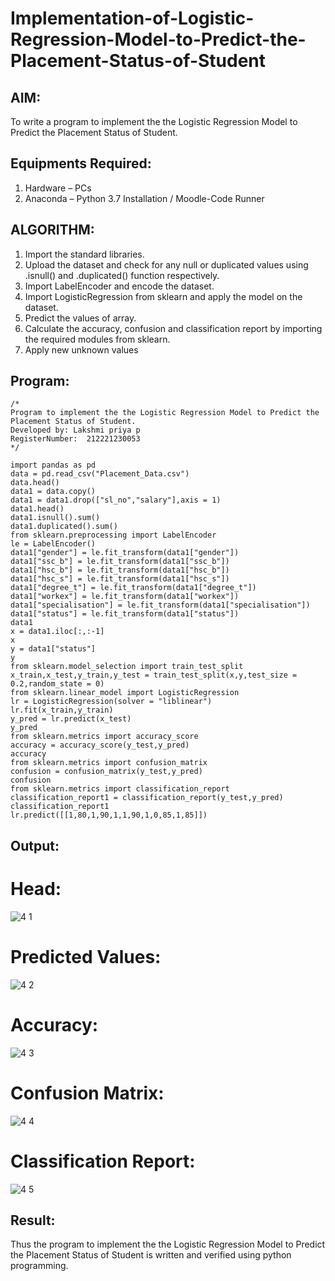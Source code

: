 # Implementation-of-Logistic-Regression-Model-to-Predict-the-Placement-Status-of-Student

## AIM:
To write a program to implement the the Logistic Regression Model to Predict the Placement Status of Student.

## Equipments Required:
1. Hardware – PCs
2. Anaconda – Python 3.7 Installation / Moodle-Code Runner

## ALGORITHM:

1. Import the standard libraries.
2. Upload the dataset and check for any null or duplicated values using .isnull() and .duplicated() function respectively.
3. Import LabelEncoder and encode the dataset.
4. Import LogisticRegression from sklearn and apply the model on the dataset.
5. Predict the values of array.
6. Calculate the accuracy, confusion and classification report by importing the required modules from sklearn.
7. Apply new unknown values

## Program:
```
/*
Program to implement the the Logistic Regression Model to Predict the Placement Status of Student.
Developed by: Lakshmi priya p
RegisterNumber:  212221230053
*/
```
```
import pandas as pd
data = pd.read_csv("Placement_Data.csv")
data.head()
data1 = data.copy()
data1 = data1.drop(["sl_no","salary"],axis = 1)
data1.head()
data1.isnull().sum()
data1.duplicated().sum()
from sklearn.preprocessing import LabelEncoder
le = LabelEncoder()
data1["gender"] = le.fit_transform(data1["gender"])
data1["ssc_b"] = le.fit_transform(data1["ssc_b"])
data1["hsc_b"] = le.fit_transform(data1["hsc_b"])
data1["hsc_s"] = le.fit_transform(data1["hsc_s"])
data1["degree_t"] = le.fit_transform(data1["degree_t"])
data1["workex"] = le.fit_transform(data1["workex"])
data1["specialisation"] = le.fit_transform(data1["specialisation"])
data1["status"] = le.fit_transform(data1["status"])
data1
x = data1.iloc[:,:-1]
x
y = data1["status"]
y
from sklearn.model_selection import train_test_split
x_train,x_test,y_train,y_test = train_test_split(x,y,test_size = 0.2,random_state = 0)
from sklearn.linear_model import LogisticRegression
lr = LogisticRegression(solver = "liblinear")
lr.fit(x_train,y_train)
y_pred = lr.predict(x_test)
y_pred
from sklearn.metrics import accuracy_score
accuracy = accuracy_score(y_test,y_pred)
accuracy
from sklearn.metrics import confusion_matrix
confusion = confusion_matrix(y_test,y_pred)
confusion
from sklearn.metrics import classification_report
classification_report1 = classification_report(y_test,y_pred)
classification_report1
lr.predict([[1,80,1,90,1,1,90,1,0,85,1,85]])
```

## Output:
# Head:

![4 1](https://user-images.githubusercontent.com/93427923/162624982-29eb8ed9-c953-4424-901e-3cc1b8c248ae.png)

# Predicted Values:

![4 2](https://user-images.githubusercontent.com/93427923/162624993-7f5fef84-2767-4f44-bf27-a742f314fc56.png)

# Accuracy:

![4 3](https://user-images.githubusercontent.com/93427923/162625004-22ea1b60-eea7-4591-9d44-6b445ae6640e.png)

# Confusion Matrix:

![4 4](https://user-images.githubusercontent.com/93427923/162625017-f69347bf-5049-42ac-851f-26b31a1bbc74.png)

# Classification Report:

![4 5](https://user-images.githubusercontent.com/93427923/162625024-a73ac339-a0dd-440b-bd42-f8cabddadc6f.png)


## Result:
Thus the program to implement the the Logistic Regression Model to Predict the Placement Status of Student is written and verified using python programming.
